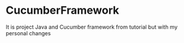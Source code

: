 # CucumberFramework
It is project Java and Cucumber framework from tutorial but with my personal changes
